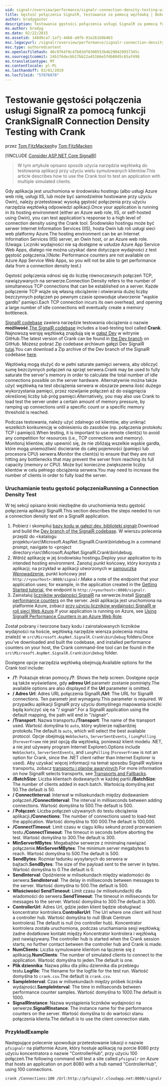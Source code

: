 ```yaml
---
uid: signalr/overview/performance/signalr-connection-density-testing-with-crank
title: Gęstość połączenia SignalR, testowanie za pomocą węzłówką | Dokumentacja firmy Microsoft
author: bradygaster
description: Testowanie gęstości połączenia usługi SignalR za pomocą funkcji Crank
ms.author: bradyg
ms.date: 02/22/2015
ms.assetid: 148d9ca7-1af1-44b6-a9fb-91e261b9b463
msc.legacyurl: /signalr/overview/performance/signalr-connection-density-testing-with-crank
msc.type: authoredcontent
ms.openlocfilehash: 40c9764f0c47b83df8300553b4b290429937345c
ms.sourcegitcommit: 24b1f6decbb17bb22a45166e5fdb0845c65af498
ms.translationtype: MT
ms.contentlocale: pl-PL
ms.lasthandoff: 03/01/2019
ms.locfileid: "57076070"
---
```

<a name="signalr-connection-density-testing-with-crank"></a><span data-ttu-id="945a8-103">Testowanie gęstości połączenia usługi SignalR za pomocą funkcji Crank</span><span class="sxs-lookup"><span data-stu-id="945a8-103">SignalR Connection Density Testing with Crank</span></span>
====================
<span data-ttu-id="945a8-104">przez [Tom FitzMacken](https://github.com/tfitzmac)</span><span class="sxs-lookup"><span data-stu-id="945a8-104">by [Tom FitzMacken](https://github.com/tfitzmac)</span></span>

[!INCLUDE [Consider ASP.NET Core SignalR](~/includes/signalr/signalr-version-disambiguation.md)]

> <span data-ttu-id="945a8-105">W tym artykule opisano sposób użycia narzędzia węzłówką do testowania aplikacji przy użyciu wielu symulowanych klientów.</span><span class="sxs-lookup"><span data-stu-id="945a8-105">This article describes how to use the Crank tool to test an application with multiple simulated clients.</span></span>


<span data-ttu-id="945a8-106">Gdy aplikacja jest uruchomiona w środowisku hostingu (albo usługi Azure web rolę, usługi IIS, lub może być samodzielnie hostowane przy użyciu Owin), należy przetestować wysoką gęstość połączenia przy użyciu narzędzia węzłówką odpowiedzi aplikacji.</span><span class="sxs-lookup"><span data-stu-id="945a8-106">Once your application is running in its hosting environment (either an Azure web role, IIS, or self-hosted using Owin), you can test application's response to a high level of connection density using the Crank tool.</span></span> <span data-ttu-id="945a8-107">Środowisko hostingu może być serwer Internet Information Services (IIS), hosta Owin lub roli usługi sieci web platformy Azure.</span><span class="sxs-lookup"><span data-stu-id="945a8-107">The hosting environment can be an Internet Information Services (IIS) server, an Owin host, or an Azure web role.</span></span> <span data-ttu-id="945a8-108">(Uwaga: Liczniki wydajności nie są dostępne w usłudze Azure App Service Web Apps, dlatego nie można uzyskać dane dotyczące wydajności z test gęstość połączenia.)</span><span class="sxs-lookup"><span data-stu-id="945a8-108">(Note: Performance counters are not available on Azure App Service Web Apps, so you will not be able to get performance data from a connection density test.)</span></span>

<span data-ttu-id="945a8-109">Gęstość połączenia odnosi się do liczbę równoczesnych połączeń TCP, nawiązywanych na serwerze.</span><span class="sxs-lookup"><span data-stu-id="945a8-109">Connection Density refers to the number of simultaneous TCP connections that can be established on a server.</span></span> <span data-ttu-id="945a8-110">Każde połączenie TCP wiąże się własną obciążenie i otwierania dużej liczby bezczynnych połączeń po pewnym czasie spowoduje utworzenie "wąskie gardło" pamięci.</span><span class="sxs-lookup"><span data-stu-id="945a8-110">Each TCP connection incurs its own overhead, and opening a large number of idle connections will eventually create a memory bottleneck.</span></span>

<span data-ttu-id="945a8-111">[SignalR codebase](https://github.com/signalr/signalr) zawiera narzędzie testowania obciążenia o nazwie **możliwość**.</span><span class="sxs-lookup"><span data-stu-id="945a8-111">[The SignalR codebase](https://github.com/signalr/signalr) includes a load-testing tool called **Crank**.</span></span> <span data-ttu-id="945a8-112">Najnowszą wersję węzłówką znajdują się w [gałąź Dev](https://github.com/SignalR/signalr/tree/dev) w witrynie GitHub.</span><span class="sxs-lookup"><span data-stu-id="945a8-112">The latest version of Crank can be found in [the Dev branch](https://github.com/SignalR/signalr/tree/dev) on GitHub.</span></span> <span data-ttu-id="945a8-113">Możesz pobrać Zip codebase archiwum gałęzi Dev SignalR [tutaj](https://github.com/SignalR/SignalR/archive/dev.zip).</span><span class="sxs-lookup"><span data-stu-id="945a8-113">You can download a Zip archive of the Dev branch of the SignalR codebase [here](https://github.com/SignalR/SignalR/archive/dev.zip).</span></span>

<span data-ttu-id="945a8-114">Węzłówką mogą służyć do w pełni saturate pamięci serwera, aby obliczyć sumę bezczynnych połączeń na sprzęt serwera.</span><span class="sxs-lookup"><span data-stu-id="945a8-114">Crank may be used to fully saturate the server's memory in order to calculate the total number of idle connections possible on the server hardware.</span></span> <span data-ttu-id="945a8-115">Alternatywnie można także użyć węzłówką na test obciążenia serwera w obszarze pewna ilość dużego wykorzystania pamięci, przez rozwijanie połączeń aż do osiągnięcia określonej liczby lub próg pamięci.</span><span class="sxs-lookup"><span data-stu-id="945a8-115">Alternatively, you may also use Crank to load test the server under a certain amount of memory pressure, by ramping up connections until a specific count or a specific memory threshold is reached.</span></span>

<span data-ttu-id="945a8-116">Podczas testowania, należy użyć zdalnego od klientów, aby uniknąć wszelkich konkurencję w odniesieniu do zasobów (np. połączenia protokołu TCP i pamięci).</span><span class="sxs-lookup"><span data-stu-id="945a8-116">When testing, it is important to use remote client(s) to avoid any competition for resources (i.e., TCP connections and memory).</span></span> <span data-ttu-id="945a8-117">Monitoruj klientów, aby upewnić się, że nie zbliżają wszelkie wąskie gardła, które mogą uniemożliwić docieranie do całej pojemności (pamięci lub procesora CPU) serwera.</span><span class="sxs-lookup"><span data-stu-id="945a8-117">Monitor the client(s) to ensure that they are not hitting any bottlenecks that may prevent the server from reaching its full capacity (memory or CPU).</span></span> <span data-ttu-id="945a8-118">Może być konieczne zwiększenie liczby klientów w celu pełnego obciążenia serwera.</span><span class="sxs-lookup"><span data-stu-id="945a8-118">You may need to increase the number of clients in order to fully load the server.</span></span>

### <a name="running-a-connection-density-test"></a><span data-ttu-id="945a8-119">Uruchamianie testu gęstość połączenia</span><span class="sxs-lookup"><span data-stu-id="945a8-119">Running a Connection Density Test</span></span>

<span data-ttu-id="945a8-120">W tej sekcji opisano kroki niezbędne do uruchomienia testu gęstość połączenia aplikacji SignalR.</span><span class="sxs-lookup"><span data-stu-id="945a8-120">This section describes the steps needed to run a connection density test on a SignalR application.</span></span>

1. <span data-ttu-id="945a8-121">Pobierz i skompiluj [bazy kodu w gałęzi dev. biblioteki signalr](https://github.com/SignalR/SignalR/archive/dev.zip).</span><span class="sxs-lookup"><span data-stu-id="945a8-121">Download and build the [Dev branch of the SignalR codebase](https://github.com/SignalR/SignalR/archive/dev.zip).</span></span> <span data-ttu-id="945a8-122">W wierszu polecenia przejdź do &lt;katalogu projektu&gt;\src\Microsoft.AspNet.SignalR.Crank\bin\debug.</span><span class="sxs-lookup"><span data-stu-id="945a8-122">In a command prompt, navigate to &lt;project directory&gt;\src\Microsoft.AspNet.SignalR.Crank\bin\debug.</span></span>
2. <span data-ttu-id="945a8-123">Wdróż aplikację w jej środowisku hostingu.</span><span class="sxs-lookup"><span data-stu-id="945a8-123">Deploy your application to its intended hosting environment.</span></span> <span data-ttu-id="945a8-124">Zanotuj punkt końcowy, który korzysta z aplikacji; na przykład w aplikacji utworzonych w [samouczka Wprowadzenie](../getting-started/tutorial-getting-started-with-signalr.md), punkt końcowy jest `http://<yourhost>:8080/signalr`.</span><span class="sxs-lookup"><span data-stu-id="945a8-124">Make a note of the endpoint that your application uses; for example, in the application created in the [Getting Started tutorial](../getting-started/tutorial-getting-started-with-signalr.md), the endpoint is `http://<yourhost>:8080/signalr`.</span></span>
3. <span data-ttu-id="945a8-125">Zainstaluj [liczników wydajności SignalR](signalr-performance.md#perfcounters) na serwerze.</span><span class="sxs-lookup"><span data-stu-id="945a8-125">Install [SignalR performance counters](signalr-performance.md#perfcounters) on the server.</span></span> <span data-ttu-id="945a8-126">Jeśli aplikacja jest uruchomiona na platformie Azure, zobacz [przy użyciu liczników wydajności SignalR w roli sieci Web Azure](using-signalr-performance-counters-in-an-azure-web-role.md).</span><span class="sxs-lookup"><span data-stu-id="945a8-126">If your application is running on Azure, see [Using SignalR Performance Counters in an Azure Web Role](using-signalr-performance-counters-in-an-azure-web-role.md).</span></span>

<span data-ttu-id="945a8-127">Został pobrany i tworzone bazy kodu i zainstalowanych liczników wydajności na hoście, węzłówką narzędzie wiersza polecenia można znaleźć w `src\Microsoft.AspNet.SignalR.Crank\bin\Debug` folderu.</span><span class="sxs-lookup"><span data-stu-id="945a8-127">Once you've downloaded and built the codebase, and installed performance counters on your host, the Crank command-line tool can be found in the `src\Microsoft.AspNet.SignalR.Crank\bin\Debug` folder.</span></span>

<span data-ttu-id="945a8-128">Dostępne opcje narzędzia węzłówką obejmują:</span><span class="sxs-lookup"><span data-stu-id="945a8-128">Available options for the Crank tool include:</span></span>

- <span data-ttu-id="945a8-129">**/?**: Pokazuje ekran pomocy.</span><span class="sxs-lookup"><span data-stu-id="945a8-129">**/?**: Shows the help screen.</span></span> <span data-ttu-id="945a8-130">Dostępne opcje są także wyświetlane, gdy **adresu Url** parametr zostanie pominięty.</span><span class="sxs-lookup"><span data-stu-id="945a8-130">The available options are also displayed if the **Url** parameter is omitted.</span></span>
- <span data-ttu-id="945a8-131">**/ Adres Url**: Adres URL połączenia SignalR.</span><span class="sxs-lookup"><span data-stu-id="945a8-131">**/Url**: The URL for SignalR connections.</span></span> <span data-ttu-id="945a8-132">Ten parametr jest wymagany.</span><span class="sxs-lookup"><span data-stu-id="945a8-132">This parameter is required.</span></span> <span data-ttu-id="945a8-133">W przypadku aplikacji SignalR przy użyciu domyślnego mapowania ścieżki będą kończyć się na "/ signalr".</span><span class="sxs-lookup"><span data-stu-id="945a8-133">For a SignalR application using the default mapping, the path will end in "/signalr".</span></span>
- <span data-ttu-id="945a8-134">**/Transport**: Nazwa transportu.</span><span class="sxs-lookup"><span data-stu-id="945a8-134">**/Transport**: The name of the transport used.</span></span> <span data-ttu-id="945a8-135">Wartość domyślna to `auto`, który wybierze najbardziej protokołu.</span><span class="sxs-lookup"><span data-stu-id="945a8-135">The default is `auto`, which will select the best available protocol.</span></span> <span data-ttu-id="945a8-136">Opcje obejmują `WebSockets`, `ServerSentEvents`, i `LongPolling` (`ForeverFrame` nie jest opcją dla węzłówką, ponieważ klient modelu .NET, a nie jest używany program Internet Explorer).</span><span class="sxs-lookup"><span data-stu-id="945a8-136">Options include `WebSockets`, `ServerSentEvents`, and `LongPolling` (`ForeverFrame` is not an option for Crank, since the .NET client rather than Internet Explorer is used).</span></span> <span data-ttu-id="945a8-137">Aby uzyskać więcej informacji na temat sposobu SignalR wybiera transportu, zobacz [transportu i planów awaryjnych](../getting-started/introduction-to-signalr.md#transports).</span><span class="sxs-lookup"><span data-stu-id="945a8-137">For more information on how SignalR selects transports, see [Transports and Fallbacks](../getting-started/introduction-to-signalr.md#transports).</span></span>
- <span data-ttu-id="945a8-138">**/BatchSize**: Liczba klientach dodawanych w każdej partii.</span><span class="sxs-lookup"><span data-stu-id="945a8-138">**/BatchSize**: The number of clients added in each batch.</span></span> <span data-ttu-id="945a8-139">Wartością domyślną jest 50.</span><span class="sxs-lookup"><span data-stu-id="945a8-139">The default is 50.</span></span>
- <span data-ttu-id="945a8-140">**/ ConnectInterval**: Interwał w milisekundach między dodawaniem połączeń.</span><span class="sxs-lookup"><span data-stu-id="945a8-140">**/ConnectInterval**: The interval in milliseconds between adding connections.</span></span> <span data-ttu-id="945a8-141">Wartość domyślna to 500.</span><span class="sxs-lookup"><span data-stu-id="945a8-141">The default is 500.</span></span>
- <span data-ttu-id="945a8-142">**/ Połączeń**: Liczba połączeń używanych do testu obciążenia aplikacji.</span><span class="sxs-lookup"><span data-stu-id="945a8-142">**/Connections**: The number of connections used to load-test the application.</span></span> <span data-ttu-id="945a8-143">Wartość domyślna to 100 000.</span><span class="sxs-lookup"><span data-stu-id="945a8-143">The default is 100,000.</span></span>
- <span data-ttu-id="945a8-144">**/ConnectTimeout**: Limit czasu w ciągu kilku sekund przed przerwaniem testu.</span><span class="sxs-lookup"><span data-stu-id="945a8-144">**/ConnectTimeout**: The timeout in seconds before aborting the test.</span></span> <span data-ttu-id="945a8-145">Wartość domyślna to 300.</span><span class="sxs-lookup"><span data-stu-id="945a8-145">The default is 300.</span></span>
- <span data-ttu-id="945a8-146">**MinServerMBytes**: Megabajtów serwerze z minimalną nawiązać połączenie.</span><span class="sxs-lookup"><span data-stu-id="945a8-146">**MinServerMBytes**: The minimum server megabytes to reach.</span></span> <span data-ttu-id="945a8-147">Wartość domyślna to 500.</span><span class="sxs-lookup"><span data-stu-id="945a8-147">The default is 500.</span></span>
- <span data-ttu-id="945a8-148">**SendBytes**: Rozmiar ładunku wysyłanych do serwera w bajtach.</span><span class="sxs-lookup"><span data-stu-id="945a8-148">**SendBytes**: The size of the payload sent to the server in bytes.</span></span> <span data-ttu-id="945a8-149">Wartość domyślna to 0.</span><span class="sxs-lookup"><span data-stu-id="945a8-149">The default is 0.</span></span>
- <span data-ttu-id="945a8-150">**SendInterval**: Opóźnienie w milisekundach między wiadomości do serwera.</span><span class="sxs-lookup"><span data-stu-id="945a8-150">**SendInterval**: The delay in milliseconds between messages to the server.</span></span> <span data-ttu-id="945a8-151">Wartość domyślna to 500.</span><span class="sxs-lookup"><span data-stu-id="945a8-151">The default is 500.</span></span>
- <span data-ttu-id="945a8-152">**Właściwości SendTimeout**: Limit czasu (w milisekundach) dla wiadomości do serwera.</span><span class="sxs-lookup"><span data-stu-id="945a8-152">**SendTimeout**: The timeout in milliseconds for messages to the server.</span></span> <span data-ttu-id="945a8-153">Wartość domyślna to 300.</span><span class="sxs-lookup"><span data-stu-id="945a8-153">The default is 300.</span></span>
- <span data-ttu-id="945a8-154">**ControllerUrl**: Adres Url, gdzie jeden klient będzie obsługiwać koncentrator kontrolera.</span><span class="sxs-lookup"><span data-stu-id="945a8-154">**ControllerUrl**: The Url where one client will host a controller hub.</span></span> <span data-ttu-id="945a8-155">Wartość domyślna to null (Brak Centrum kontrolera).</span><span class="sxs-lookup"><span data-stu-id="945a8-155">The default is null (no controller hub).</span></span> <span data-ttu-id="945a8-156">Koncentrator kontrolera została uruchomiona, podczas uruchamiania sesji węzłówką; żadne dodatkowe kontakt między Koncentrator kontrolera i węzłówką jest nawiązywany.</span><span class="sxs-lookup"><span data-stu-id="945a8-156">The controller hub is started when the Crank session starts; no further contact between the controller hub and Crank is made.</span></span>
- <span data-ttu-id="945a8-157">**NumClients**: Liczba symulowane klientom na łączenie się z aplikacją.</span><span class="sxs-lookup"><span data-stu-id="945a8-157">**NumClients**: The number of simulated clients to connect to the application.</span></span> <span data-ttu-id="945a8-158">Wartość domyślna to jeden.</span><span class="sxs-lookup"><span data-stu-id="945a8-158">The default is one.</span></span>
- <span data-ttu-id="945a8-159">**Plik dziennika**: Nazwa pliku dla pliku dziennika dla przebiegu testu.</span><span class="sxs-lookup"><span data-stu-id="945a8-159">**Logfile**: The filename for the logfile for the test run.</span></span> <span data-ttu-id="945a8-160">Wartość domyślna to `crank.csv`.</span><span class="sxs-lookup"><span data-stu-id="945a8-160">The default is `crank.csv`.</span></span>
- <span data-ttu-id="945a8-161">**SampleInterval**: Czas w milisekundach między próbek licznika wydajności.</span><span class="sxs-lookup"><span data-stu-id="945a8-161">**SampleInterval**: The time in milliseconds between performance counter samples.</span></span> <span data-ttu-id="945a8-162">Wartość domyślna to 1000.</span><span class="sxs-lookup"><span data-stu-id="945a8-162">The default is 1000.</span></span>
- <span data-ttu-id="945a8-163">**SignalRInstance**: Nazwa wystąpienia liczników wydajności na serwerze.</span><span class="sxs-lookup"><span data-stu-id="945a8-163">**SignalRInstance**: The instance name for the performance counters on the server.</span></span> <span data-ttu-id="945a8-164">Wartość domyślna to do wartości stanu połączenia klienta.</span><span class="sxs-lookup"><span data-stu-id="945a8-164">The default is to use the client connection state.</span></span>

### <a name="example"></a><span data-ttu-id="945a8-165">Przykład</span><span class="sxs-lookup"><span data-stu-id="945a8-165">Example</span></span>

<span data-ttu-id="945a8-166">Następujące polecenie spowoduje przetestowanie lokacji o nazwie `pfsignalr` na platformie Azure, który hostuje aplikację na porcie 8080 przy użyciu koncentratora o nazwie "ControllerHub", przy użyciu 100 połączeń.</span><span class="sxs-lookup"><span data-stu-id="945a8-166">The following command will test a site called `pfsignalr` on Azure that hosts an application on port 8080 with a hub named "ControllerHub", using 100 connections.</span></span>

`crank /Connections:100 /Url:http://pfsignalr.cloudapp.net:8080/signalr`

